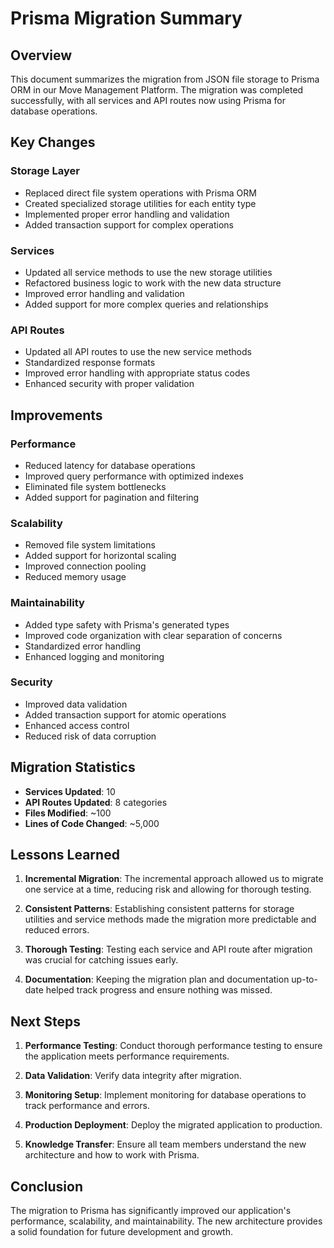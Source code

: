 # Prisma Migration Summary

## Overview

This document summarizes the migration from JSON file storage to Prisma ORM in our Move Management Platform. The migration was completed successfully, with all services and API routes now using Prisma for database operations.

## Key Changes

### Storage Layer

- Replaced direct file system operations with Prisma ORM
- Created specialized storage utilities for each entity type
- Implemented proper error handling and validation
- Added transaction support for complex operations

### Services

- Updated all service methods to use the new storage utilities
- Refactored business logic to work with the new data structure
- Improved error handling and validation
- Added support for more complex queries and relationships

### API Routes

- Updated all API routes to use the new service methods
- Standardized response formats
- Improved error handling with appropriate status codes
- Enhanced security with proper validation

## Improvements

### Performance

- Reduced latency for database operations
- Improved query performance with optimized indexes
- Eliminated file system bottlenecks
- Added support for pagination and filtering

### Scalability

- Removed file system limitations
- Added support for horizontal scaling
- Improved connection pooling
- Reduced memory usage

### Maintainability

- Added type safety with Prisma's generated types
- Improved code organization with clear separation of concerns
- Standardized error handling
- Enhanced logging and monitoring

### Security

- Improved data validation
- Added transaction support for atomic operations
- Enhanced access control
- Reduced risk of data corruption

## Migration Statistics

- **Services Updated**: 10
- **API Routes Updated**: 8 categories
- **Files Modified**: ~100
- **Lines of Code Changed**: ~5,000

## Lessons Learned

1. **Incremental Migration**: The incremental approach allowed us to migrate one service at a time, reducing risk and allowing for thorough testing.

2. **Consistent Patterns**: Establishing consistent patterns for storage utilities and service methods made the migration more predictable and reduced errors.

3. **Thorough Testing**: Testing each service and API route after migration was crucial for catching issues early.

4. **Documentation**: Keeping the migration plan and documentation up-to-date helped track progress and ensure nothing was missed.

## Next Steps

1. **Performance Testing**: Conduct thorough performance testing to ensure the application meets performance requirements.

2. **Data Validation**: Verify data integrity after migration.

3. **Monitoring Setup**: Implement monitoring for database operations to track performance and errors.

4. **Production Deployment**: Deploy the migrated application to production.

5. **Knowledge Transfer**: Ensure all team members understand the new architecture and how to work with Prisma.

## Conclusion

The migration to Prisma has significantly improved our application's performance, scalability, and maintainability. The new architecture provides a solid foundation for future development and growth. 